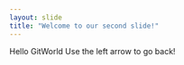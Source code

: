 ```yaml
---
layout: slide
title: "Welcome to our second slide!"
---
```

Hello GitWorld
Use the left arrow to go back!
